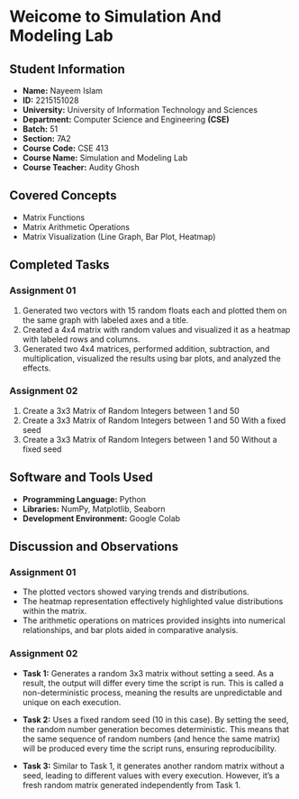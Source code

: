 # Weicome to Simulation And Modeling Lab 

## Student Information
- **Name:** Nayeem Islam
- **ID:** 2215151028
- **University:** University of Information Technology and Sciences
- **Department:** Computer Science and Engineering **(CSE)**
- **Batch:** 51
- **Section:** 7A2
- **Course Code:** CSE 413
- **Course Name:** Simulation and Modeling Lab
- **Course Teacher:** Audity Ghosh

## Covered Concepts

- Matrix Functions
- Matrix Arithmetic Operations
- Matrix Visualization (Line Graph, Bar Plot, Heatmap)

## Completed Tasks
### **Assignment 01**

1. Generated two vectors with 15 random floats each and plotted them on the same graph with labeled axes and a title.
2. Created a 4x4 matrix with random values and visualized it as a heatmap with labeled rows and columns.
3. Generated two 4x4 matrices, performed addition, subtraction, and multiplication, visualized the results using bar plots, and analyzed the effects.

### **Assignment 02**

1. Create a 3x3 Matrix of Random Integers between 1 and 50
2. Create a 3x3 Matrix of Random Integers between 1 and 50 With a fixed seed
3. Create a 3x3 Matrix of Random Integers between 1 and 50 Without a fixed seed



## Software and Tools Used

- **Programming Language:** Python
- **Libraries:** NumPy, Matplotlib, Seaborn
- **Development Environment:** Google Colab

## Discussion and Observations
### **Assignment 01**
- The plotted vectors showed varying trends and distributions.
- The heatmap representation effectively highlighted value distributions within the matrix.
- The arithmetic operations on matrices provided insights into numerical relationships, and bar plots aided in comparative analysis.

### **Assignment 02**

- **Task 1:** Generates a random 3x3 matrix without setting a seed. As a result, the output will differ every time the script is run. This is called a non-deterministic process, meaning the results are unpredictable and unique on each execution.

- **Task 2:** Uses a fixed random seed (10 in this case). By setting the seed, the random number generation becomes deterministic. This means that the same sequence of random numbers (and hence the same matrix) will be produced every time the script runs, ensuring reproducibility.

- **Task 3:** Similar to Task 1, it generates another random matrix without a seed, leading to different values with every execution. However, it’s a fresh random matrix generated independently from Task 1.
